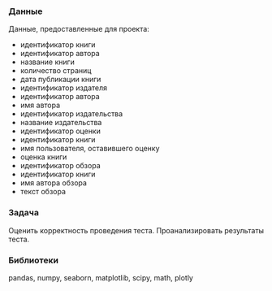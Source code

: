 





### Данные
Данные, предоставленные для проекта:
- идентификатор книги
- идентификатор автора
- название книги
- количество страниц
- дата публикации книги
- идентификатор издателя
- идентификатор автора
- имя автора
- идентификатор издательства
- название издательства
- идентификатор оценки
- идентификатор книги
- имя пользователя, оставившего оценку
- оценка книги
- идентификатор обзора
- идентификатор книги
- имя автора обзора
- текст обзора

### Задача
Оценить корректность проведения теста. Проанализировать результаты теста.

### Библиотеки
pandas, numpy, seaborn, matplotlib, scipy, math, plotly

